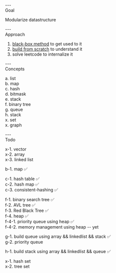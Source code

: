 ---\
Goal


Modularize datastructure




---\
Approach


1. [black-box method](https://www.youtube.com/watch?v=RDzsrmMl48I&ab_channel=ColinGalen) to get used to it
2. [build from scratch](https://www.youtube.com/watch?v=fQeqsn7JJWA&ab_channel=vexe) to understand it
3. solve leetcode to internalize it



---\
Concepts


a. list\
b. map\
c. hash\
d. bitmask\
e. stack\
f. binary tree\
g. queue\
h. stack\
x. set\
x. graph



---\
Todo


x-1. vector\
x-2. array\
x-3. linked list

b-1. map :white_check_mark:

c-1. hash table :white_check_mark:\
c-2. hash map :white_check_mark:\
c-3. consistent-hashing :white_check_mark:

f-1. binary search tree :white_check_mark:\
f-2. AVL tree :white_check_mark:\
f-3. Red Black Tree :white_check_mark:\
f-4. heap :white_check_mark:\
f-4-1. priority queue using heap :white_check_mark:\
f-4-2. memory management using heap -- yet

g-1. build queue using array && linkedlist && stack :white_check_mark:\
g-2. priority queue

h-1. build stack using array && linkedlist && queue :white_check_mark:

x-1. hash set\
x-2. tree set
